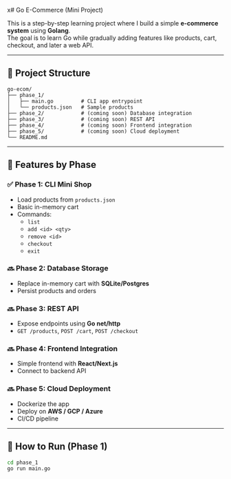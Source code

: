 x# Go E-Commerce (Mini Project)

This is a step-by-step learning project where I build a simple **e-commerce system** using **Golang**.  
The goal is to learn Go while gradually adding features like products, cart, checkout, and later a web API.

---

## 📂 Project Structure
```
go-ecom/
├── phase_1/
│   ├── main.go         # CLI app entrypoint
│   └── products.json   # Sample products
├── phase_2/            # (coming soon) Database integration
├── phase_3/            # (coming soon) REST API
├── phase_4/            # (coming soon) Frontend integration
├── phase_5/            # (coming soon) Cloud deployment
└── README.md
```


---

## 🛒 Features by Phase

### ✅ Phase 1: CLI Mini Shop
- Load products from `products.json`
- Basic in-memory cart
- Commands:
  - `list`
  - `add <id> <qty>`
  - `remove <id>`
  - `checkout`
  - `exit`

### 🔜 Phase 2: Database Storage
- Replace in-memory cart with **SQLite/Postgres**
- Persist products and orders

### 🔜 Phase 3: REST API
- Expose endpoints using **Go net/http**
- `GET /products`, `POST /cart`, `POST /checkout`

### 🔜 Phase 4: Frontend Integration
- Simple frontend with **React/Next.js**
- Connect to backend API

### 🔜 Phase 5: Cloud Deployment
- Dockerize the app
- Deploy on **AWS / GCP / Azure**
- CI/CD pipeline

---

## 🚀 How to Run (Phase 1)
```bash
cd phase_1
go run main.go
